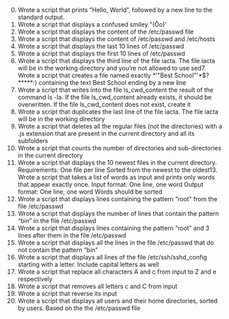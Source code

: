 0. Wrote a script that prints “Hello, World”, followed by a new line to the standard output.
1. Wrote a script that displays a confused smiley "(Ôo)'
2. Wrote a script that displays the content of the /etc/passwd file
3. Wrote a script that displays the content of /etc/passwd and /etc/hosts
4. Wrote a script that displays the last 10 lines of /etc/passwd
5. Wrote a script that displays the first 10 lines of /etc/passwd
6. Wrote a script that displays the third line of the file iacta. The file iacta will be in the working directory and you’re not allowed to use sed7. Wrote a script that creates a file named exactly *\'"Best School"'\*$?*****:) containing the text Best School ending by a new line
8. Wrote a script that writes into the file ls_cwd_content the result of the command ls -la. If the file ls_cwd_content already exists, it should be overwritten. If the file ls_cwd_content does not exist, create it
9. Wrote a script that duplicates the last line of the file iacta. The file iacta will be in the working directory
10. Wrote a script that deletes all the regular files (not the directories) with a .js extension that are present in the current directory and all its subfolders
11. Wrote a script that counts the number of directories and sub-directories in the current directory
12. Wrote a script that displays the 10 newest files in the current directory. Requirements: One file per line Sorted from the newest to the oldest13. Wrote a script that takes a list of words as input and prints only words that appear exactly once. Input format: One line, one word Output format: One line, one word Words should be sorted
14. Wrote a script that displays lines containing the pattern “root” from the file /etc/passwd
15. Wrote a script that displays the number of lines that contain the pattern “bin” in the file /etc/passwd
16. Wrote a script that displays lines containing the pattern “root” and 3 lines after them in the file /etc/passwd
17. Wrote a script that displays all the lines in the file /etc/passwd that do not contain the pattern “bin”
18. Wrote a script that displays all lines of the file /etc/ssh/sshd_config starting with a letter. Include capital letters as well
19. Wrote a script that replace all characters A and c from input to Z and e respectively
20. Wrote a script that removes all letters c and C from input
21. Wrote a script that reverse its input
22. Wrote a script that displays all users and their home directories, sorted by users. Based on the the /etc/passwd file
